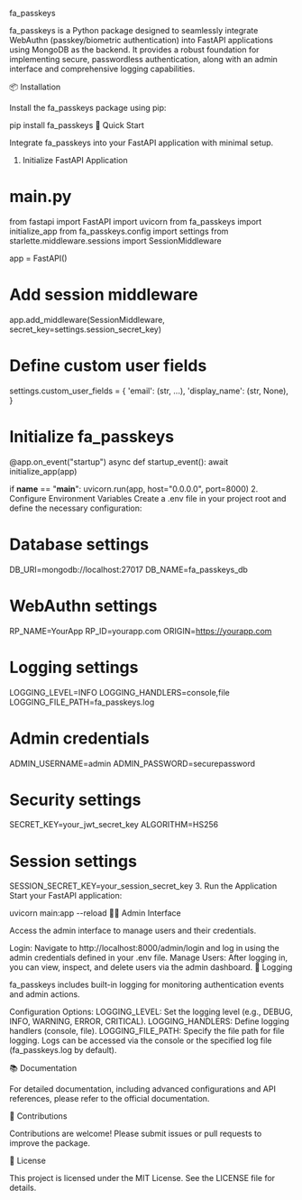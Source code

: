 fa_passkeys

fa_passkeys is a Python package designed to seamlessly integrate WebAuthn (passkey/biometric authentication) into FastAPI applications using MongoDB as the backend. It provides a robust foundation for implementing secure, passwordless authentication, along with an admin interface and comprehensive logging capabilities.

📦 Installation

Install the fa_passkeys package using pip:

pip install fa_passkeys
🚀 Quick Start

Integrate fa_passkeys into your FastAPI application with minimal setup.

1. Initialize FastAPI Application
# main.py

from fastapi import FastAPI
import uvicorn
from fa_passkeys import initialize_app
from fa_passkeys.config import settings
from starlette.middleware.sessions import SessionMiddleware

app = FastAPI()

# Add session middleware
app.add_middleware(SessionMiddleware, secret_key=settings.session_secret_key)

# Define custom user fields
settings.custom_user_fields = {
    'email': (str, ...),
    'display_name': (str, None),
}

# Initialize fa_passkeys
@app.on_event("startup")
async def startup_event():
    await initialize_app(app)

if __name__ == "__main__":
    uvicorn.run(app, host="0.0.0.0", port=8000)
2. Configure Environment Variables
Create a .env file in your project root and define the necessary configuration:

# Database settings
DB_URI=mongodb://localhost:27017
DB_NAME=fa_passkeys_db

# WebAuthn settings
RP_NAME=YourApp
RP_ID=yourapp.com
ORIGIN=https://yourapp.com

# Logging settings
LOGGING_LEVEL=INFO
LOGGING_HANDLERS=console,file
LOGGING_FILE_PATH=fa_passkeys.log

# Admin credentials
ADMIN_USERNAME=admin
ADMIN_PASSWORD=securepassword

# Security settings
SECRET_KEY=your_jwt_secret_key
ALGORITHM=HS256

# Session settings
SESSION_SECRET_KEY=your_session_secret_key
3. Run the Application
Start your FastAPI application:

uvicorn main:app --reload
🧑‍💻 Admin Interface

Access the admin interface to manage users and their credentials.

Login: Navigate to http://localhost:8000/admin/login and log in using the admin credentials defined in your .env file.
Manage Users: After logging in, you can view, inspect, and delete users via the admin dashboard.
📝 Logging

fa_passkeys includes built-in logging for monitoring authentication events and admin actions.

Configuration Options:
LOGGING_LEVEL: Set the logging level (e.g., DEBUG, INFO, WARNING, ERROR, CRITICAL).
LOGGING_HANDLERS: Define logging handlers (console, file).
LOGGING_FILE_PATH: Specify the file path for file logging.
Logs can be accessed via the console or the specified log file (fa_passkeys.log by default).

📚 Documentation

For detailed documentation, including advanced configurations and API references, please refer to the official documentation.

🤝 Contributions

Contributions are welcome! Please submit issues or pull requests to improve the package.

📄 License

This project is licensed under the MIT License. See the LICENSE file for details.

